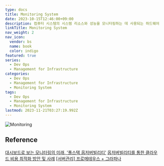 ```yaml
---
type: docs
title: Monitoring System
date: 2023-10-15T12:46:00+09:00
description: 컴퓨터 시스템의 시스템 리소스와 성능을 모니터링하는 데 사용되는 하드웨어 또는 소프트웨어 구성 요소
linkTitle: Monitoring System
nav_weight: 2
nav_icon:
  vendor: bs
  name: book
  color: indigo
featured: true
series:
  - Dev Ops
  - Management for Infrastructure
categories:
  - Dev Ops
  - Management for Infrastructure
  - Monitoring System
tags:
  - Dev Ops
  - Management for Infrastructure
  - Monitoring System
lastmod: 2023-11-21T03:27:19.992Z
---
```


![Monitoring](/dev-ops/monitoring.png#center)

## Reference

[대시보드로 보는 모니터링의 미래, '풀스택 옵저버빌리티'](https://yozm.wishket.com/magazine/detail/2047/)
[옵저버빌리티를 통한 클라우드 비용 최적화 방안 및 사례](https://www.samsungsds.com/kr/insights/cloud-cost-optimization-in-observability.html)
[[서버관리] 프로메테우스 + 그라파나](https://velog.io/@jujuju914/%EB%AA%A8%EB%8B%88%ED%84%B0%EB%A7%81-%ED%94%84%EB%A1%9C%EB%A9%94%ED%85%8C%EC%9A%B0%EC%8A%A4-%EA%B7%B8%EB%9D%BC%ED%8C%8C%EB%82%98)
